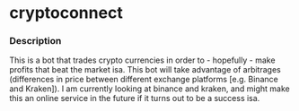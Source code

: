 # cryptoconnect

### Description

This is a bot that trades crypto currencies in order to - hopefully - make profits that beat the market isa. This bot will take advantage of arbitrages (differences in price between different exchange platforms [e.g. Binance and Kraken]). I am currently looking at binance and kraken, and might make this an online service in the future if it turns out to be a success isa.
